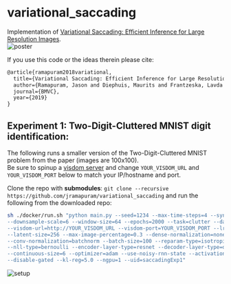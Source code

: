 # variational_saccading

Implementation of [Variational Saccading: Efficient Inference for Large Resolution Images](https://arxiv.org/abs/1812.03170).  
![poster](poster/Variational_Saccading_BMVC2019.png)  

If you use this code or the ideas therein please cite:

```tex
@article{ramapuram2018variational,
  title={Variational Saccading: Efficient Inference for Large Resolution Images},
  author={Ramapuram, Jason and Diephuis, Maurits and Frantzeska, Lavda and Webb, Russ and Kalousis, Alexandros},
  journal={BMVC},
  year={2019}
}
```

## Experiment 1: Two-Digit-Cluttered MNIST digit identification:

The following runs a smaller version of the Two-Digit-Cluttered MNIST problem from the paper (images are 100x100).  
Be sure to spinup a [visdom server](https://github.com/facebookresearch/visdom) and change `YOUR_VISDOM_URL` and `YOUR_VISDOM_PORT` below to match your IP/hostname and port.

Clone the repo with **submodules**: `git clone --recursive https://github.com/jramapuram/variational_saccading` and run the following from the downloaded repo:

```bash
sh ./docker/run.sh "python main.py --seed=1234 --max-time-steps=4 --synthetic-upsample-size=100 \  
--downsample-scale=6 --window-size=64 --epochs=2000 --task=clutter --data-dir=/cluttered_mnist \  
--visdom-url=http://YOUR_VISDOM_URL --visdom-port=YOUR_VISDOM_PORT --lr=1e-05 --clip=0.25 \  
--latent-size=256 --max-image-percentage=0.3 --dense-normalization=none \  
--conv-normalization=batchnorm --batch-size=100 --reparam-type=isotropic_gaussian \  
--nll-type=bernoulli --encoder-layer-type=resnet --decoder-layer-type=dense \  
--continuous-size=6 --optimizer=adam --use-noisy-rnn-state --activation=elu \  
--disable-gated --kl-reg=5.0 --ngpu=1 --uid=saccadingExp1"
```

![setup](imgs/setup.gif)  
